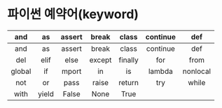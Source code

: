# 파이썬 예약어(keyword)

| and | as | assert | break | class | continue | def |  
| :---: | :---: | :---: |:---: |:---: |:---: |:---: |
| and | as | assert | break | class | continue | def |  
| del | elif | else | except | finally | for | from |
| global | if | mport | in | is | lambda | nonlocal |
| not | or | pass | raise | return | try | while |
| with | yield | False | None | True |  |  |
